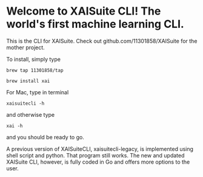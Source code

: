 # Welcome to XAISuite CLI! The world's first machine learning CLI.

This is the CLI for XAISuite. Check out github.com/11301858/XAISuite for the mother project.

To install, simply type 

```
brew tap 11301858/tap

brew install xai

```

For Mac, type in terminal

```
xaisuitecli -h

```
and otherwise type 

```
xai -h

```

and you should be ready to go. 

A previous version of XAISuiteCLI, xaisuitecli-legacy, is implemented using shell script and python. That program still works. The new and updated XAISuite CLI, however, is fully coded in Go and offers more options to the user.
